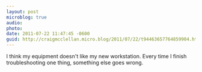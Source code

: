```yaml
---
layout: post
microblog: true
audio: 
photo: 
date: 2011-07-22 11:47:45 -0600
guid: http://craigmcclellan.micro.blog/2011/07/22/t94463657764859904.html
---
```

I think my equipment doesn't like my new workstation. Every time I finish troubleshooting one thing, something else goes wrong.
